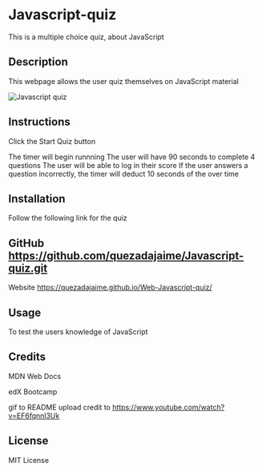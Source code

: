 # Javascript-quiz

This is a multiple choice quiz, about JavaScript

## Description

This webpage allows the user quiz themselves on JavaScript material

![Javascript quiz](https://github.com/quezadajaime/Javascript-quiz/assets/136545874/345aeb81-c261-45f6-b5e6-436629b57891)

## Instructions

Click the Start Quiz button

The timer will begin runnning
The user will have 90 seconds to complete 4 questions
The user will be able to log in their score
If the user answers a question incorrectly, the timer will deduct 10 seconds of the over time


## Installation

Follow the following link for the quiz

GitHub
https://github.com/quezadajaime/Javascript-quiz.git
------------------------------------------------------
Website
https://quezadajaime.github.io/Web-Javascript-quiz/


## Usage

To test the users knowledge of JavaScript

## Credits

MDN Web Docs

edX Bootcamp

gif to README upload credit to https://www.youtube.com/watch?v=EF6fqnnl3Uk

## License

MIT License